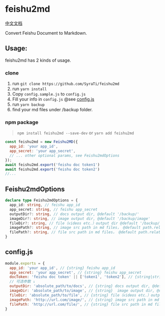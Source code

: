 # feishu2md

[中文文档](./README.zh-CN.md)

Convert Feishu Document to Markdown.

## Usage:

feishu2md has 2 kinds of usage.

### clone
1. run ```git clone https://github.com/SyraTi/feishu2md```
2. run ```yarn install```
3. Copy ```config.sample.js``` to ```config.js```
4. Fill your info in ```config.js``` @see [config.js](#configjs)
5. run ```yarn backup```
6. find your md files under /backup folder.

### npm package

> ```npm install feishu2md --save-dev``` or ```yarn add feishu2md```

```js
const feishu2md = new Feishu2MD({
  app_id: 'your app_id',
  app_secret: 'your app_secret',
  // ... other optional params, see Feishu2mdOptions 
});
await feishu2md.export('feishu doc token1')
await feishu2md.export('feishu doc token2')
//...
```
## Feishu2mdOptions
```ts
declare type Feishu2mdOptions = {
  app_id: string, // feishu app_id
  app_secret: string, // feishu app_secret
  outputDir?: string, // docs output dir, @default '/backup/'
  imageDir?: string, // image output dir, @default '/backup/image'
  fileDir?: string, // file（videos etc.）output dir @default '/backup/file'
  imagePath?: string, // image src path in md files， @default path.relative(outputDir, imageDir) + '/'
  filePath?: string, // file src path in md files， @default path.relative(outputDir, fileDir) + '/'
}
```

## config.js

```js
module.exports = {
  app_id: 'your app_id', // {string} feishu app_id
  app_secret: 'your app_secret', // {string} feishu app_secret
  docToken: 'feishu doc token' || ['token1', 'token2'], // {string|string[]} feishu document token
  // 可选参数 ↓
  outputDir: 'absolute_path/to/docs', // {string} docs output dir, @default '/backup/'
  imageDir: 'absolute_path/to/image', // {string}  image output dir, @default '/backup/image'
  fileDir: 'absolute_path/to/file', // {string} file（videos etc.）output dir @default '/backup/file'
  imagePath: 'http://url.com/image/', // {string} image src path in md files， @default path.relative(outputDir, imageDir) + '/'
  filePath: 'http://url.com/file/', // {string} file src path in md files， @default path.relative(outputDir, fileDir) + '/'
}
```
